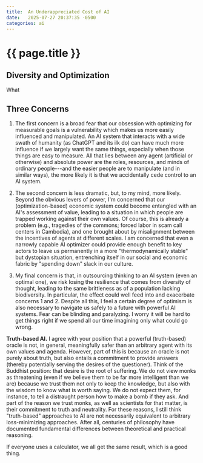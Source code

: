 ```yaml
---
title:  An Underappreciated Cost of AI
date:   2025-07-27 20:37:35 -0500
categories: ai
---
```



# {{ page.title }}

## Diversity and Optimization

What


## Three Concerns 


1. The first concern is a broad fear that our obsession with optimizing for measurable goals is a vulnerability which makes us more easily influenced and manipulated.  An AI system that interacts with a wide swath of humanity (as ChatGPT and its ilk do) can have much more influence if we largely want the same things, especially when those things are easy to measure. All that lies between any agent (artificial or otherwise) and absolute power are the roles, resources, and minds of ordinary people---and the easier people are to manipulate (and in similar ways), the more likely it is that we accidentally cede control to an AI system.

2. The second concern is less dramatic, but, to my mind, more likely.  Beyond the obvious levers of power, I'm concerned that our (optimization-based) economic system could become entangled with an AI's assessment of value, leading to a situation in which people are trapped working against their own values. Of course, this is already a problem (e.g., tragedies of the commons; forced labor in scam call centers in Cambodia), and one brought about by misalignment between the incentives of agents at different scales.  I am concerned that even a narrowly capable AI optimizer could provide enough benefit to key actors to leave us permanently in a more "thermodynamically stable" but dystopian situation, entrenching itself in our social and economic fabric by "spending down" slack in our culture. 

3. My final concern is that, in outsourcing thinking to an AI system (even an optimal one), we risk losing the resilience that comes from diversity of thought, leading to the same brittleness as of a population lacking biodiversity. In particular, the effect could well feed into and exacerbate concerns 1 and 2.
Despite all this, I feel a certain degree of optimism is also necessary to navigate us safely to a future with powerful AI systems. Fear can be blinding and paralyzing.  I worry it will be hard to get things right if we spend all our time imagining only what could go wrong.


**Truth-based AI.**
I agree with your position that a powerful (truth-based) oracle is not, in general, meaningfully safer than an arbitrary agent with its own values and agenda.  However, part of this is because an oracle is not purely about truth, but also entails a commitment to provide answers (thereby potentially serving the desires of the questioner).  Think of the Buddhist position: that desire is the root of suffering.  We do not view monks as threatening (even if we believe them to be far more intelligent than we are) because we trust them not only to keep the knowledge, but also with the wisdom to know what is worth saying.  We do not expect them, for instance, to tell a distraught person how to make a bomb if they ask.  And part of the reason we trust monks, as well as scientists for that matter, is their commitment to truth and neutrality.  For these reasons, I still think "truth-based" approaches to AI are not necessarily equivalent to arbitrary loss-minimizing approaches. After all, centuries of philosophy have documented fundamental differences between theoretical and practical reasoning.

If everyone uses a calculator, we all get the same result, which is a good thing. 